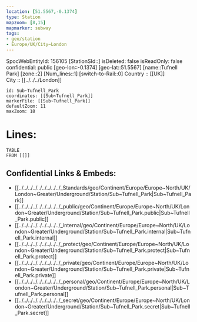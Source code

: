 ```yaml
---
location: [51.5567,-0.1374] 
type: Station 
mapzoom: [8,15] 
mapmarker: subway 
tags:
- geo/station
- Europe/UK/City~London
---
```

SpocWebEntityId: 156105
[StationSId::] 
isDeleted: false
isReadOnly: false
confidential: public
[geo-lon::-0.1374] 
[geo-lat::51.5567] 
[name::Tufnell Park] 
[zone::2] 
[Num_lines::1] 
[switch-to-Rail::0] 
Country :: [[UK]]  
City :: [[../../../London]]  


```leaflet
id: Sub~Tufnell_Park
coordinates: [[Sub~Tufnell_Park]] 
markerFile: [[Sub~Tufnell_Park]] 
defaultZoom: 11 
maxZoom: 18
```


# Lines: 
```dataview
TABLE 
FROM [[]] 
```

## Confidential Links & Embeds: 
- [[../../../../../../../../../_Standards/geo/Continent/Europe/Europe~North/UK/London~Greater/Underground/Station/Sub~Tufnell_Park|Sub~Tufnell_Park]] 
- [[../../../../../../../../../_public/geo/Continent/Europe/Europe~North/UK/London~Greater/Underground/Station/Sub~Tufnell_Park.public|Sub~Tufnell_Park.public]] 
- [[../../../../../../../../../_internal/geo/Continent/Europe/Europe~North/UK/London~Greater/Underground/Station/Sub~Tufnell_Park.internal|Sub~Tufnell_Park.internal]] 
- [[../../../../../../../../../_protect/geo/Continent/Europe/Europe~North/UK/London~Greater/Underground/Station/Sub~Tufnell_Park.protect|Sub~Tufnell_Park.protect]] 
- [[../../../../../../../../../_private/geo/Continent/Europe/Europe~North/UK/London~Greater/Underground/Station/Sub~Tufnell_Park.private|Sub~Tufnell_Park.private]] 
- [[../../../../../../../../../_personal/geo/Continent/Europe/Europe~North/UK/London~Greater/Underground/Station/Sub~Tufnell_Park.personal|Sub~Tufnell_Park.personal]] 
- [[../../../../../../../../../_secret/geo/Continent/Europe/Europe~North/UK/London~Greater/Underground/Station/Sub~Tufnell_Park.secret|Sub~Tufnell_Park.secret]] 
